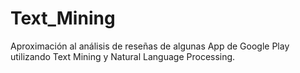# Text_Mining

Aproximación al análisis de reseñas de algunas App de Google Play utilizando Text Mining y Natural Language Processing.
